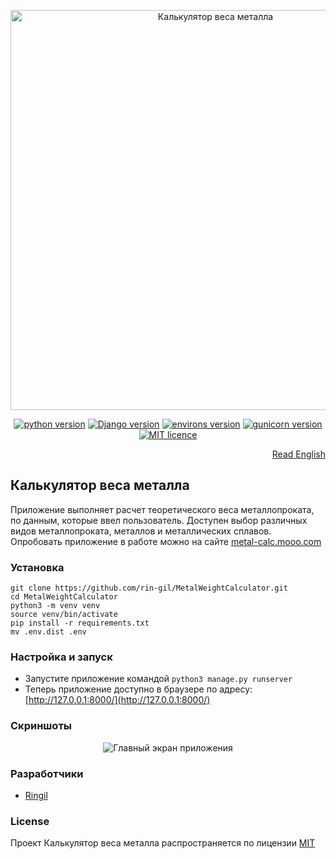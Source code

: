 <p align="center">
    <img src="https://repository-images.githubusercontent.com/558666840/d53084b5-8a5e-4b62-8263-a4b32fde99ff" alt="Калькулятор веса металла" width="640">
</p>

<p align="center">
    <a href="https://www.python.org/downloads/release/python-3110/"><img src="https://img.shields.io/badge/python-v3.11-informational" alt="python version"></a>
    <a href="https://pypi.org/project/Django/3.2.15/"><img src="https://img.shields.io/badge/Django-v3.2.15-informational" alt="Django version"></a>
    <a href="https://pypi.org/project/environs/9.5.0/"><img src="https://img.shields.io/badge/environs-v9.5.0-informational" alt="environs version"></a>
    <a href="https://pypi.org/project/gunicorn/20.1.0/"><img src="https://img.shields.io/badge/gunicorn-v20.1.0-informational" alt="gunicorn version"></a>
    <a href="https://github.com/rin-gil/MetalWeightCalculator/blob/master/LICENCE"><img src="https://img.shields.io/badge/licence-MIT-success" alt="MIT licence"></a>
</p>

<p align="right">
    <a href="https://github.com/rin-gil/MetalWeightCalculator/blob/master/README.md">Read English</a>
</p>

## Калькулятор веса металла

Приложение выполняет расчет теоретического веса металлопроката, по данным, которые ввел пользователь.
Доступен выбор различных видов металлопроката, металлов и металлических сплавов.
Опробовать приложение в работе можно на сайте [metal-calc.mooo.com](https://metal-calc.mooo.com)

### Установка

```
git clone https://github.com/rin-gil/MetalWeightCalculator.git
cd MetalWeightCalculator
python3 -m venv venv
source venv/bin/activate
pip install -r requirements.txt
mv .env.dist .env
```

### Настройка и запуск

* Запустите приложение командой `python3 manage.py runserver`
* Теперь приложение доступно в браузере по адресу: [http://127.0.0.1:8000/](http://127.0.0.1:8000/)

### Скриншоты

<p align="center">
    <img src="https://raw.githubusercontent.com/rin-gil/rin-gil/main/assets/img/projects/MetalWeightCalculator/screenshot.png" alt="Главный экран приложения">
</p>

### Разработчики

* [Ringil](https://github.com/rin-gil)

### License

Проект Калькулятор веса металла распространяется по лицензии [MIT](https://github.com/rin-gil/MetalWeightCalculator/blob/master/LICENCE)
